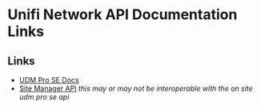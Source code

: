 # Unifi Network API Documentation Links

## Links

- [UDM Pro SE Docs](https://your_udm_pro_se.contoso.local/unifi-api/network)
- [Site Manager API](https://developer.ui.com/site-manager-api/)
    *this may or may not be interoperable with the on site udm pro se api*


